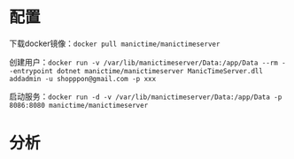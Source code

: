 # 配置

下载docker镜像：`docker pull manictime/manictimeserver`

创建用户：`docker run -v /var/lib/manictimeserver/Data:/app/Data --rm --entrypoint dotnet manictime/manictimeserver ManicTimeServer.dll addadmin -u shopppon@gmail.com -p xxx`

启动服务：`docker run -d -v /var/lib/manictimeserver/Data:/app/Data -p 8086:8080 manictime/manictimeserver`

# 分析

